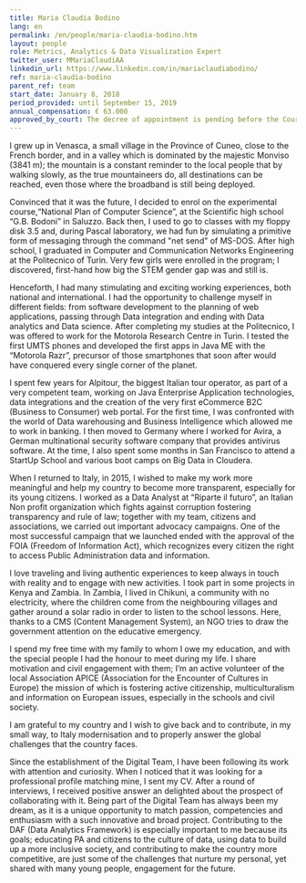 ```yaml
---
title: Maria Claudia Bodino
lang: en
permalink: /en/people/maria-claudia-bodino.htm
layout: people
role: Metrics, Analytics & Data Visualization Expert
twitter_user: MMariaClaudiAA
linkedin_url: https://www.linkedin.com/in/mariaclaudiabodino/
ref: maria-claudia-bodino
parent_ref: team
start_date: January 8, 2018
period_provided: until September 15, 2019
annual_compensation: € 63.000
approved_by_court: The decree of appointment is pending before the Court of Auditors.
---
```


I grew up in Venasca, a small village in the Province of Cuneo, close to the French border, and in a valley which is dominated by the majestic Monviso (3841 m); the mountain is a constant reminder to the local people that by walking slowly, as the true mountaineers do, all destinations can be reached, even those where the broadband is still being deployed.
 
Convinced that it was the future, I decided to enrol on the experimental course,“National Plan of Computer Science”, at the Scientific high school “G.B. Bodoni” in Saluzzo. Back then, I used to go to classes with my floppy disk 3.5 and, during Pascal laboratory, we had fun by simulating a primitive form of messaging through the command "net send" of MS-DOS.
After high school, I graduated in Computer and Communication Networks Engineering at the Politecnico of Turin. Very few girls were enrolled in the program; I discovered, first-hand how big the STEM gender gap was and still is.

Henceforth, I had many stimulating and exciting working experiences, both national and international. I had the opportunity to challenge myself in different fields: from software development to the planning of web applications, passing through Data integration and ending with Data analytics and Data science.
After completing my studies at the Politecnico, I was offered to work for the Motorola Research Centre in Turin. I tested the first UMTS phones and developed the first apps in Java ME with the “Motorola Razr”, precursor of those smartphones that soon after would have conquered every single corner of the planet.
 

I spent few years for Alpitour, the biggest Italian tour operator, as part of a very competent team, working on Java Enterprise Application technologies, data integrations and the creation of the very first eCommerce B2C (Business to Consumer) web portal.
For the first time, I was confronted with the world of Data warehousing and Business Intelligence which allowed me to work in banking. I then moved to Germany where I worked for Avira, a German multinational security software company that provides antivirus software. At the time, I also spent some months in San Francisco to attend a StartUp School and various boot camps on Big Data in Cloudera.
 

When I returned to Italy, in 2015, I wished to make my work more meaningful and help my country to become more transparent, especially for its young citizens. I worked as a Data Analyst at “Riparte il futuro”, an Italian Non profit organization which fights against corruption fostering transparency and rule of law; together with my team, citizens and associations, we carried out important advocacy campaigns. One of the most successful campaign that we launched ended with the approval of the FOIA (Freedom of Information Act), which recognizes every citizen the right to access Public Administration data and information.
 
I love traveling and living authentic experiences to keep always in touch with reality and to engage with new activities. I took part in some projects in Kenya and Zambia. In Zambia, I lived in Chikuni, a community with no electricity, where the children come from the neighbouring villages and gather around a solar radio in order to listen to the school lessons. Here, thanks to a CMS (Content Management System), an NGO tries to draw the government attention on the educative emergency.
 
I spend my free time with my family to whom I owe my education, and with the special people I had the honour to meet during my life. I share motivation and civil engagement with them; I’m an active volunteer of the local Association APICE (Association for the Encounter of Cultures in Europe) the mission of which is fostering active citizenship, multiculturalism and information on European issues, especially in the schools and civil society. 

I am grateful to my country and I wish to give back and to contribute, in my small way,  to Italy modernisation and to properly answer the global challenges that the country faces.
 
Since the establishment of the Digital Team, I have been following its work with attention and curiosity. When I noticed that it was looking for a professional profile matching mine, I sent my CV. After a round of interviews, I received positive answer an delighted about the prospect of collaborating with it. Being part of the Digital Team has always been my dream, as it is a unique opportunity to match passion, competencies and enthusiasm with a such innovative and broad project. Contributing to the DAF (Data Analytics Framework) is especially important to me because its goals; educating PA and citizens to the culture of data, using data to build up a more inclusive society, and contributing to make the country more competitive, are just some of the challenges that nurture my personal, yet shared with many young people, engagement for the future.
